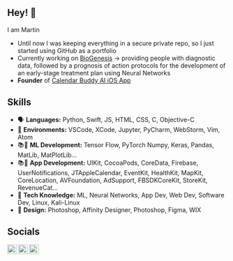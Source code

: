 ## Hey! 👋

I am Martin

- Until now I was keeping everything in a secure private repo, so I just started using GitHub as a portfolio
- Currently working on [BioGenesis](https://www.biogenesistech.com/) → providing people with diagnostic data, followed by a prognosis of action protocols for the development of an early-stage treatment plan using Neural Networks
- **Founder** of [Calendar Buddy AI iOS App](https://www.calendarbuddy.app/)
<!--
###  Calendar Buddy
Check out the app I have developed to help people be more productive

<a href="https://apps.apple.com/sk/app/calendar-buddy-day-planner/id1548197606">
  <img align="left" alt="Martin's App" height="40px" src="https://static.wixstatic.com/media/64d7e6_95afdb9123fc477e889dcf54b00daed6~mv2.png/v1/fill/w_448,h_148,al_c,usm_0.66_1.00_0.01,enc_auto/myappstoreBtn.png" />
</a>

<a href="https://www.producthunt.com/posts/calendar-buddy?utm_source=badge-featured&utm_medium=badge&utm_souce=badge-calendar&#0045;buddy" target="_blank"><img src="https://api.producthunt.com/widgets/embed-image/v1/featured.svg?post_id=301732&theme=light" alt="Calendar&#0032;Buddy - Plan&#0032;your&#0032;time&#0032;and&#0032;achieve&#0032;your&#0032;goals | Product Hunt" height="40px" /></a>
-->
## Skills
- 🗣 **Languages:** Python, Swift, JS, HTML, CSS, C, Objective-C
- 🌳 **Environments:** VSCode, XCode, Jupyter, PyCharm, WebStorm, Vim, Atom
- 📚🤖 **ML Development:** Tensor Flow, PyTorch Numpy, Keras, Pandas, MatLib, MatPlotLib...
- 📚📱 **App Development:** UIKit, CocoaPods, CoreData, Firebase, UserNotifications, JTAppleCalendar, EventKit, HealthKit, MapKit, CoreLocation, AVFoundation, AdSupport, FBSDKCoreKit, StoreKit, RevenueCat...
- 👾 **Tech Knowledge:**  ML, Neural Networks, App Dev, Web Dev, Software Dev, Linux, Kali-Linux
- 🎨 **Design:** Photoshop, Affinity Designer, Photoshop, Figma, WIX

##  Socials

<!-- Links to my social media accounts -->

<a href="https://www.linkedin.com/in/martin-michalko-9b2369138/">
  <img align="left" alt="Martin's LinkedIn" width="22px" src="https://raw.githubusercontent.com/peterthehan/peterthehan/master/assets/linkedin.svg" />
</a>
<a href="https://twitter.com/_martinmichalko">
  <img align="left" alt="Martin's Twitter" width="22px" src="https://raw.githubusercontent.com/peterthehan/peterthehan/master/assets/twitter.svg" />
</a>
<a href="https://www.instagram.com/_martinmichalko/">
  <img align="left" alt="Martin's Instagram" width="22px" src="https://raw.githubusercontent.com/hussainweb/hussainweb/main/icons/instagram.png" />
</a>
<br />
<!--
###  Stats
🚧 under construction 🚧


p align="center"> <img src="https://github-readme-stats.vercel.app/api?username=martinus1&show_icons=true&theme=gotham" alt="martinus1" /> -->


